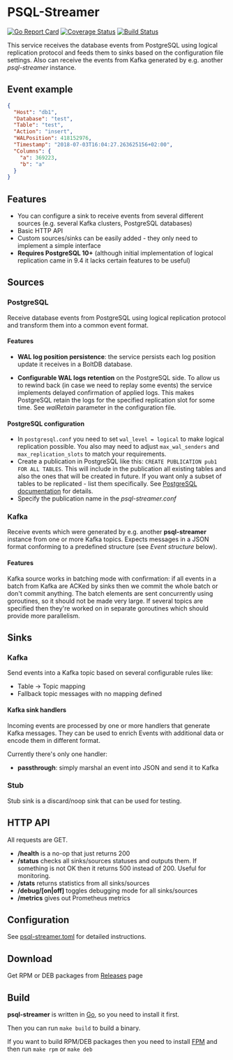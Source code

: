 # PSQL-Streamer

[![Go Report Card](https://goreportcard.com/badge/github.com/blind-oracle/psql-streamer)](https://goreportcard.com/report/github.com/blind-oracle/psql-streamer)
[![Coverage Status](https://coveralls.io/repos/github/blind-oracle/psql-streamer/badge.svg?branch=master)](https://coveralls.io/github/blind-oracle/psql-streamer?branch=master)
[![Build Status](https://travis-ci.org/blind-oracle/psql-streamer.svg?branch=master)](https://travis-ci.org/blind-oracle/psql-streamer)

This service receives the database events from PostgreSQL using logical replication protocol and feeds them to sinks based on the configuration file settings.
Also can receive the events from Kafka generated by e.g. another _psql-streamer_ instance.

## Event example

```json
{
  "Host": "db1",
  "Database": "test",
  "Table": "test",
  "Action": "insert",
  "WALPosition": 418152976,
  "Timestamp": "2018-07-03T16:04:27.263625156+02:00",
  "Columns": {
    "a": 369223,
    "b": "a"
  }
}
```

## Features

- You can configure a sink to receive events from several different sources (e.g. several Kafka clusters, PostgreSQL databases)
- Basic HTTP API
- Custom sources/sinks can be easily added - they only need to implement a simple interface
- **Requires PostgreSQL 10+** (although initial implementation of logical replication came in 9.4 it lacks certain features to be useful)

## Sources

### PostgreSQL

Receive database events from PostgreSQL using logical replication protocol and transform them into a common event format.

#### Features

- **WAL log position persistence**: the service persists each log position update it receives in a BoltDB database.

- **Configurable WAL logs retention** on the PostgreSQL side. To allow us to rewind back (in case we need to replay some events) the service implements delayed confirmation of applied logs. This makes PostgreSQL retain the logs for the specified replication slot for some time. See _walRetain_ parameter in the configuration file.

#### PostgreSQL configuration

- In `postgresql.conf` you need to set `wal_level = logical` to make logical replication possible. You also may need to adjust `max_wal_senders` and `max_replication_slots` to match your requirements.
- Create a publication in PostgreSQL like this: `CREATE PUBLICATION pub1 FOR ALL TABLES`. This will include in the publication all existing tables and also the ones that will be created in future. If you want only a subset of tables to be replicated - list them specifically. See [PostgreSQL documentation](https://www.postgresql.org/docs/10/static/sql-createpublication.html) for details.
- Specify the publication name in the _psql-streamer.conf_

### Kafka

Receive events which were generated by e.g. another **psql-streamer** instance from one or more Kafka topics. Expects messages in a JSON format conforming to a predefined structure (see _Event structure_ below).

#### Features

Kafka source works in batching mode with confirmation: if all events in a batch from Kafka are ACKed by sinks then we commit the whole batch or don't commit anything. The batch elements are sent concurrently using goroutines, so it should not be made very large. If several topics are specified then they're worked on in separate goroutines which should provide more parallelism.

## Sinks

### Kafka

Send events into a Kafka topic based on several configurable rules like:

- Table -> Topic mapping
- Fallback topic messages with no mapping defined

#### Kafka sink handlers

Incoming events are processed by one or more handlers that generate Kafka messages. They can be used to enrich Events with additional data or encode them in different format.

Currently there's only one handler:

- **passthrough**: simply marshal an event into JSON and send it to Kafka

### Stub

Stub sink is a discard/noop sink that can be used for testing.

## HTTP API

All requests are GET.

- **/health** is a no-op that just returns 200
- **/status** checks all sinks/sources statuses and outputs them. If something is not OK then it returns 500 instead of 200. Useful for monitoring.
- **/stats** returns statistics from all sinks/sources
- **/debug/[on|off]** toggles debugging mode for all sinks/sources
- **/metrics** gives out Prometheus metrics

## Configuration

See [psql-streamer.toml](https://github.com/blind-oracle/psql-streamer/blob/master/psql-streamer.toml) for detailed instructions.

## Download

Get RPM or DEB packages from [Releases](https://github.com/blind-oracle/psql-streamer/releases) page

## Build

**psql-streamer** is written in [Go](https://golang.org), so you need to install it first.

Then you can run `make build` to build a binary.

If you want to build RPM/DEB packages then you need to install [FPM](https://github.com/jordansissel/fpm) and then run `make rpm` or `make deb`
